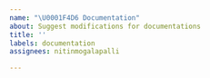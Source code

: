 ```yaml
---
name: "\U0001F4D6 Documentation"
about: Suggest modifications for documentations
title: ''
labels: documentation
assignees: nitinmogalapalli

---
```


<!-- ⚠️⚠️ Do Not Delete These Comments. ⚠️⚠️ -->
<!-- Read our Rules of Conduct: https://github.com/nitinmogalapalli/PyHub/blob/master/.github/CODE_OF_CONDUCT.md -->
<!-- Please search existing issues to avoid creating duplicates. -->
<!--- Provide a general summary of your issue in the Title above -->

<!-- Describe the changes to the documentations you'd like. -->



<!-- Before submitting, click on the preview tab to check your work so far-->
